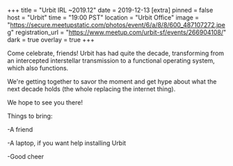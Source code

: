 +++
title = "Urbit IRL ~2019.12"
date = 2019-12-13
[extra]
pinned = false
host = "Urbit"
time = "19:00 PST"
location = "Urbit Office"
image = "https://secure.meetupstatic.com/photos/event/6/a/8/8/600_487107272.jpeg"
registration_url = "https://www.meetup.com/urbit-sf/events/266904108/"
dark = true
overlay = true
+++

Come celebrate, friends! Urbit has had quite the decade, transforming from an intercepted interstellar transmission to a functional operating system, which also functions.

We're getting together to savor the moment and get hype about what the next decade holds (the whole replacing the internet thing).

We hope to see you there!

Things to bring:

-A friend

-A laptop, if you want help installing Urbit

-Good cheer
